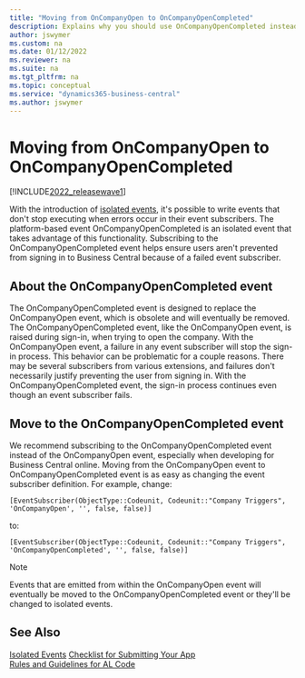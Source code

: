 ```yaml
---
title: "Moving from OnCompanyOpen to OnCompanyOpenCompleted"
description: Explains why you should use OnCompanyOpenCompleted instead of OnCompanyOpen.
author: jswymer
ms.custom: na
ms.date: 01/12/2022
ms.reviewer: na
ms.suite: na
ms.tgt_pltfrm: na
ms.topic: conceptual
ms.service: "dynamics365-business-central"
ms.author: jswymer
---
```

# Moving from OnCompanyOpen to OnCompanyOpenCompleted

[!INCLUDE[2022_releasewave1](../includes/2022_releasewave1.md)]

With the introduction of [isolated events](devenv-events-isolated.md), it's possible to write events that don't stop executing when errors occur in their event subscribers. The platform-based event OnCompanyOpenCompleted is an isolated event that takes advantage of this functionality. Subscribing to the OnCompanyOpenCompleted event helps ensure users aren't prevented from signing in to Business Central because of a failed event subscriber.

## About the OnCompanyOpenCompleted event

The OnCompanyOpenCompleted event is designed to replace the OnCompanyOpen event, which is obsolete and will eventually be removed. The OnCompanyOpenCompleted event, like the OnCompanyOpen event, is raised during sign-in, when trying to open the company. With the OnCompanyOpen event, a failure in any event subscriber will stop the sign-in process. This behavior can be problematic for a couple reasons. There may be several subscribers from various extensions, and failures don't necessarily justify preventing the user from signing in. With the OnCompanyOpenCompleted event, the sign-in process continues even though an event subscriber fails.

## Move to the OnCompanyOpenCompleted event

We recommend subscribing to the OnCompanyOpenCompleted event instead of the OnCompanyOpen event, especially when developing for Business Central online. Moving from the OnCompanyOpen event to OnCompanyOpenCompleted event is as easy as changing the event subscriber definition. For example, change:

```al
[EventSubscriber(ObjectType::Codeunit, Codeunit::"Company Triggers", 'OnCompanyOpen', '', false, false)]
```

to:

```al
[EventSubscriber(ObjectType::Codeunit, Codeunit::"Company Triggers", 'OnCompanyOpenCompleted', '', false, false)]
```

> [!NOTE]
> Events that are emitted from within the OnCompanyOpen event will eventually be moved to the OnCompanyOpenCompleted event or they'll be changed to isolated events.

## See Also

[Isolated Events](devenv-events-isolated.md)
[Checklist for Submitting Your App](../developer/devenv-checklist-submission.md)  
[Rules and Guidelines for AL Code](apptest-overview.md)  